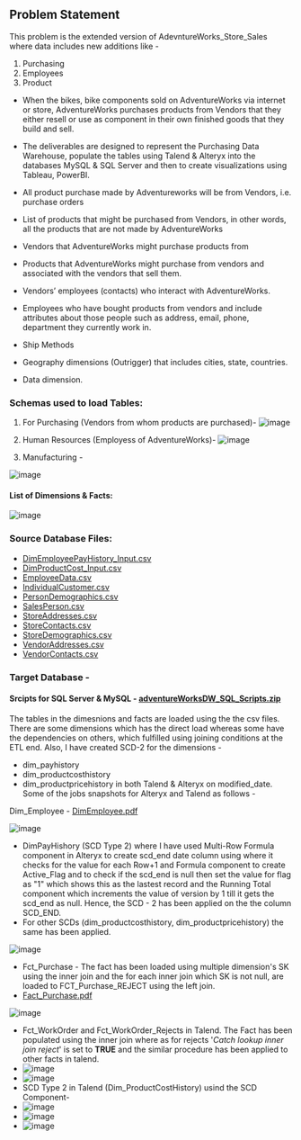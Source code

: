 ## Problem Statement
This problem is the extended version of AdevntureWorks_Store_Sales where data includes new additions like -
1. Purchasing
2. Employees
3. Product

- When the bikes, bike components sold on AdventureWorks via internet or store, AdventureWorks purchases products from Vendors that they either resell or use as component in their own finished goods that they build and sell.
- The deliverables are designed to represent the Purchasing Data Warehouse, populate the tables using Talend & Alteryx into the databases MySQL & SQL Server and then to create visualizations using Tableau, PowerBI.

- All product purchase made by Adventureworks will be from Vendors, i.e. purchase orders
- List of products that might be purchased from Vendors, in other words, all the products that are not made by AdventureWorks
- Vendors that AdventureWorks might purchase products from
- Products that AdventureWorks might purchase from vendors and associated with the vendors that sell them.
- Vendors’ employees (contacts) who interact with AdventureWorks.
- Employees who have bought products from vendors and include attributes about those people such as address, email, phone, department they currently work in.
- Ship Methods
- Geography dimensions (Outrigger) that includes cities, state, countries.
- Data dimension.

### Schemas used to load Tables:

1. For Purchasing  (Vendors from whom products are purchased)-
![image](https://user-images.githubusercontent.com/71230572/117406621-2904c900-aec2-11eb-8537-90dd2706ce45.png)

2. Human Resources (Employess of AdventureWorks)- 
![image](https://user-images.githubusercontent.com/71230572/117406675-3b7f0280-aec2-11eb-849f-08d0008b3a19.png)

3. Manufacturing -


![image](https://user-images.githubusercontent.com/71230572/117407215-16d75a80-aec3-11eb-8afe-dc91a4c8adfd.png)

#### List of Dimensions & Facts:
![image](https://user-images.githubusercontent.com/71230572/117405590-bba46880-aec0-11eb-8119-89571555843f.png)

### Source Database Files:
- [DimEmployeePayHistory_Input.csv](https://github.com/ShwetaGupta15/Data-Integration/files/6444937/DimEmployeePayHistory_Input.csv)
- [DimProductCost_Input.csv](https://github.com/ShwetaGupta15/Data-Integration/files/6444939/DimProductCost_Input.csv)
- [EmployeeData.csv](https://github.com/ShwetaGupta15/Data-Integration/files/6444940/EmployeeData.csv)
- [IndividualCustomer.csv](https://github.com/ShwetaGupta15/Data-Integration/files/6444941/IndividualCustomer.csv)
- [PersonDemographics.csv](https://github.com/ShwetaGupta15/Data-Integration/files/6444942/PersonDemographics.csv)
- [SalesPerson.csv](https://github.com/ShwetaGupta15/Data-Integration/files/6444943/SalesPerson.csv)
- [StoreAddresses.csv](https://github.com/ShwetaGupta15/Data-Integration/files/6444944/StoreAddresses.csv)
- [StoreContacts.csv](https://github.com/ShwetaGupta15/Data-Integration/files/6444945/StoreContacts.csv)
- [StoreDemographics.csv](https://github.com/ShwetaGupta15/Data-Integration/files/6444946/StoreDemographics.csv)
- [VendorAddresses.csv](https://github.com/ShwetaGupta15/Data-Integration/files/6444947/VendorAddresses.csv)
- [VendorContacts.csv](https://github.com/ShwetaGupta15/Data-Integration/files/6444948/VendorContacts.csv)


### Target Database -
#### Srcipts for SQL Server & MySQL - [adventureWorksDW_SQL_Scripts.zip](https://github.com/ShwetaGupta15/Data-Integration/files/6439574/adventureWorksDW_SQL_Scripts.zip)

The tables in the dimesnions and facts are loaded using the the csv files. There are some dimensions which has the direct load whereas some have the dependencies on others, which fulfilled using joining conditions at the ETL end. Also, I have created SCD-2 for the dimensions - 
- dim_payhistory
- dim_productcosthistory
- dim_productpricehistory
in both Talend & Alteryx on modified_date.
Some of the jobs snapshots for Alteryx and Talend as follows -

Dim_Employee - [DimEmployee.pdf](https://github.com/ShwetaGupta15/Data-Integration/files/6445004/DimEmployee.pdf)

![image](https://user-images.githubusercontent.com/71230572/117522737-e4346d00-af69-11eb-9536-2bab7290e445.png)

- DimPayHishory (SCD Type 2) where I have used Multi-Row Formula component in Alteryx to create scd_end date column using where it checks for the value for each Row+1 and Formula component to create Active_Flag and to check if the scd_end is null then set the value for flag as "1" which shows this as the lastest record and the Running Total component which increments the value of version by 1 till it gets the scd_end as null. Hence, the SCD - 2 has been applied on the the column SCD_END.
- For other SCDs (dim_productcosthistory, dim_productpricehistory) the same has been applied.
 
![image](https://user-images.githubusercontent.com/71230572/117551235-a717bb80-aff9-11eb-814b-d03fd73f78c0.png)

- Fct_Purchase - The fact has been loaded using multiple dimension's SK using the inner join and the for each inner join which SK is not null, are loaded to FCT_Purchase_REJECT using the left join.
- [Fact_Purchase.pdf](https://github.com/ShwetaGupta15/Data-Integration/files/6446484/Fact_Purchase.pdf)

![image](https://user-images.githubusercontent.com/71230572/117552048-17284080-affe-11eb-8ab2-7f644920404e.png)

- Fct_WorkOrder and Fct_WorkOrder_Rejects in Talend. The Fact has been populated using the inner join where as for rejects '_Catch lookup inner join reject_' is set to **TRUE** and the similar procedure has been applied to other facts in talend.
- ![image](https://user-images.githubusercontent.com/71230572/119246452-8c376200-bb36-11eb-8eec-6d328148b2e8.png)
- ![image](https://user-images.githubusercontent.com/71230572/119246406-35318d00-bb36-11eb-941d-d0b7faf17880.png)
- SCD Type 2 in Talend (Dim_ProductCostHistory) usind the SCD Component-
- ![image](https://user-images.githubusercontent.com/71230572/119249878-1a204680-bb51-11eb-85da-75f7aee06eca.png)
- ![image](https://user-images.githubusercontent.com/71230572/119249885-2a382600-bb51-11eb-8642-2ad0f844b59d.png)
- ![image](https://user-images.githubusercontent.com/71230572/119249896-3fad5000-bb51-11eb-994e-5e451914097c.png)





















